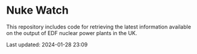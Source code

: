 # Nuke Watch

This repository includes code for retrieving the latest information available on the output of EDF nuclear power plants in the UK.

Last updated: 2024-01-28 23:09